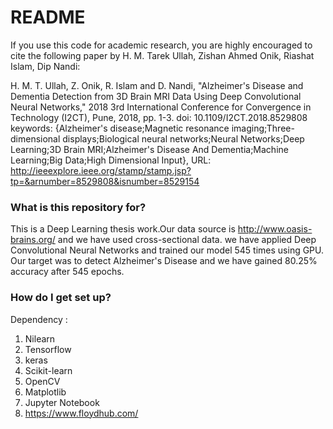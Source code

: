 # README #

If you use this code for academic research, you are highly encouraged to cite the following paper by H. M. Tarek Ullah, Zishan Ahmed Onik, Riashat Islam, Dip Nandi:

H. M. T. Ullah, Z. Onik, R. Islam and D. Nandi, "Alzheimer's Disease and Dementia Detection from 3D Brain MRI Data Using Deep Convolutional Neural Networks," 2018 3rd International Conference for Convergence in Technology (I2CT), Pune, 2018, pp. 1-3.
doi: 10.1109/I2CT.2018.8529808
keywords: {Alzheimer's disease;Magnetic resonance imaging;Three-dimensional displays;Biological neural networks;Neural Networks;Deep Learning;3D Brain MRI;Alzheimer's Disease And Dementia;Machine Learning;Big Data;High Dimensional Input},
URL: http://ieeexplore.ieee.org/stamp/stamp.jsp?tp=&arnumber=8529808&isnumber=8529154

### What is this repository for? ###

This is a Deep Learning thesis work.Our data source is http://www.oasis-brains.org/ and we have used cross-sectional data.
we have applied Deep Convolutional Neural Networks and trained our model 545 times using GPU. 
Our target was to detect Alzheimer's Disease and we have gained 80.25% accuracy after 545 epochs.

### How do I get set up? ###

Dependency :

1. Nilearn
2. Tensorflow
3. keras
4. Scikit-learn
5. OpenCV
6. Matplotlib
7. Jupyter Notebook
8. https://www.floydhub.com/


